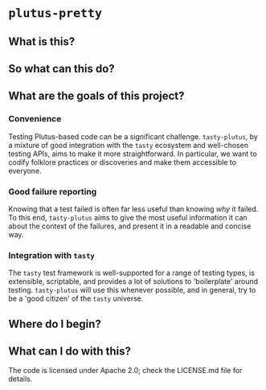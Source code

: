 # `plutus-pretty`

## What is this?

## So what can this do?

## What are the goals of this project?

### Convenience

Testing Plutus-based code can be a significant challenge. `tasty-plutus`, by a
mixture of good integration with the `tasty` ecosystem and well-chosen testing
APIs, aims to make it more straightforward. In particular, we want to codify
folklore practices or discoveries and make them accessible to everyone.

### Good failure reporting

Knowing that a test failed is often far less useful than knowing _why_ it
failed. To this end, `tasty-plutus` aims to give the most useful information it
can about the context of the failures, and present it in a readable and concise
way.

### Integration with `tasty`

The `tasty` test framework is well-supported for a range of testing types, is
extensible, scriptable, and provides a lot of solutions to 'boilerplate' around
testing. `tasty-plutus` will use this whenever possible, and in general, try to
be a 'good citizen' of the `tasty` universe.

## Where do I begin?

## What can I do with this?

The code is licensed under Apache 2.0; check the LICENSE.md file for details.
